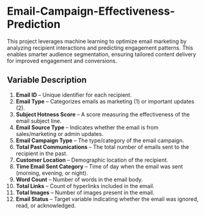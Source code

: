 # Email-Campaign-Effectiveness-Prediction
This project leverages machine learning to optimize email marketing by analyzing recipient interactions and predicting engagement patterns. This enables smarter audience segmentation, ensuring tailored content delivery for improved engagement and conversions.

## Variable Description
1. **Email ID** – Unique identifier for each recipient.
2. **Email Type** – Categorizes emails as marketing (1) or important updates (2).
3. **Subject Hotness Score** – A score measuring the effectiveness of the email subject line.
4. **Email Source Type** – Indicates whether the email is from sales/marketing or admin updates.
5. **Email Campaign Type** – The type/category of the email campaign.
4. **Total Past Communications** – The total number of emails sent to the recipient in the past.
5. **Customer Location** – Demographic location of the recipient.
6. **Time Email Sent Category** – Time of day when the email was sent (morning, evening, or night).
7. **Word Count** – Number of words in the email body.
8. **Total Links** – Count of hyperlinks included in the email.
9. **Total Images** – Number of images present in the email.
10. **Email Status** – Target variable indicating whether the email was ignored, read, or acknowledged.

